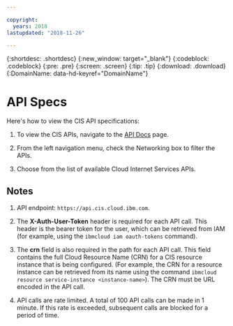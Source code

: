 ```yaml
---

copyright:
  years: 2018
lastupdated: "2018-11-26"

---
```


{:shortdesc: .shortdesc}
{:new_window: target="_blank"}
{:codeblock: .codeblock}
{:pre: .pre}
{:screen: .screen}
{:tip: .tip}
{:download: .download}
{:DomainName: data-hd-keyref="DomainName"} 

# API Specs

Here's how to view the CIS API specifications: 

1. To view the CIS APIs, navigate to the [API Docs]({DomainName}/apidocs) page. 

2. From the left navigation menu, check the Networking box to filter the APIs.

3. Choose from the list of available Cloud Internet Services APIs.


## Notes

1. API endpoint: `https://api.cis.cloud.ibm.com`.

2. The **X-Auth-User-Token** header is required for each API call. This header is the bearer token for the user, which can be retrieved from IAM (for example, using the `ibmcloud iam oauth-tokens` command).

3. The **crn** field is also required in the path for each API call. This field contains the full Cloud Resource Name (CRN) for a CIS resource instance that is being configured. (For example, the CRN for a resource instance can be retrieved from its name using the command `ibmcloud resource service-instance <instance-name>`). The CRN must be URL encoded in the API call.

4. API calls are rate limited. A total of 100 API calls can be made in 1 minute. If this rate is exceeded, subsequent calls are blocked for a period of time.
